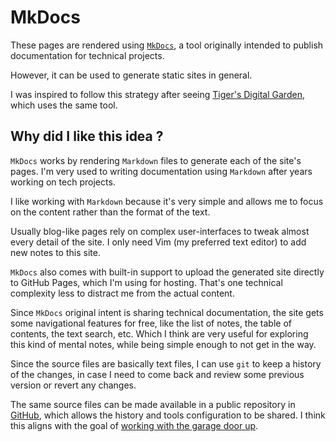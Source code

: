 # MkDocs

These pages are rendered using [`MkDocs`](https://www.mkdocs.org/), a tool
originally intended to publish documentation for technical projects.

However, it can be used to generate static sites in general.

I was inspired to follow this strategy after seeing
[Tiger's Digital Garden](https://ynotstartups.github.io/), which uses the same
tool.

## Why did I like this idea ?

`MkDocs` works by rendering `Markdown` files to generate each of the site's
pages. I'm very used to writing documentation using `Markdown` after years
working on tech projects.

I like working with `Markdown` because it's very simple and allows me to focus
on the content rather than the format of the text.

Usually blog-like pages rely on complex user-interfaces to tweak almost every
detail of the site. I only need Vim (my preferred text editor) to add new notes
to this site.

`MkDocs` also comes with built-in support to upload the generated site directly
to GitHub Pages, which I'm using for hosting. That's one technical complexity
less to distract me from the actual content.

Since `MkDocs` original intent is sharing technical documentation, the site
gets some navigational features for free, like the list of notes, the table of
contents, the text search, etc. Which I think are very useful for exploring
this kind of mental notes, while being simple enough to not get in the way.

Since the source files are basically text files, I can use `git` to keep
a history of the changes, in case I need to come back and review some previous
version or revert any changes.

The same source files can be made available in a public repository in
[GitHub](https://github.com/JoseKilo/garden/), which allows the history and
tools configuration to be shared. I think this aligns with the goal of [working
with the garage door
up](https://notes.andymatuschak.org/z21cgR9K3UcQ5a7yPsj2RUim3oM2TzdBByZu).
